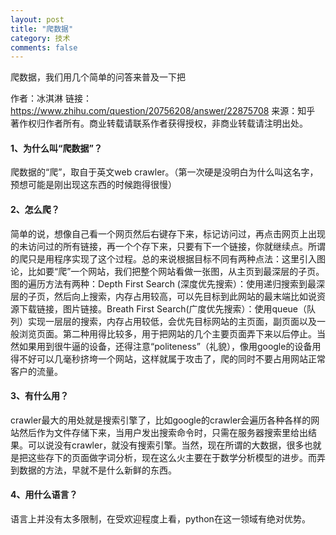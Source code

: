 ```yaml
---
layout: post
title: "爬数据"
category: 技术
comments: false
---
```

    
爬数据，我们用几个简单的问答来普及一下把

作者：冰淇淋
链接：https://www.zhihu.com/question/20756208/answer/22875708
来源：知乎
著作权归作者所有。商业转载请联系作者获得授权，非商业转载请注明出处。

#### 1、为什么叫“爬数据”？
爬数据的“爬”，取自于英文web crawler。（第一次硬是没明白为什么叫这名字，预想可能是刚出现这东西的时候跑得很慢）

#### 2、怎么爬？
简单的说，想像自己看一个网页然后右键存下来，标记访问过，再点击网页上出现的未访问过的所有链接，再一个个存下来，只要有下一个链接，你就继续点。所谓的爬只是用程序实现了这个过程。总的来说根据目标不同有两种点法：这里引入图论，比如要“爬”一个网站，我们把整个网站看做一张图，从主页到最深层的子页。图的遍历方法有两种：Depth First Search (深度优先搜索）：使用递归搜索到最深层的子页，然后向上搜索，内存占用较高，可以先目标到此网站的最末端比如说资源下载链接，图片链接。Breath First Search(广度优先搜索）：使用queue（队列）实现一层层的搜索，内存占用较低，会优先目标网站的主页面，副页面以及一般浏览页面。第二种用得比较多，用于把网站的几个主要页面弄下来以后停止。当然如果用到很牛逼的设备，还得注意“politeness”（礼貌），像用google的设备用得不好可以几毫秒挤垮一个网站，这样就属于攻击了，爬的同时不要占用网站正常客户的流量。

#### 3、有什么用？
crawler最大的用处就是搜索引擎了，比如google的crawler会遍历各种各样的网站然后作为文件存储下来，当用户发出搜索命令时，只需在服务器搜索里给出结果。可以说没有crawler，就没有搜索引擎。当然，现在所谓的大数据，很多也就是把这些存下的页面做字词分析，现在这么火主要在于数学分析模型的进步。而弄到数据的方法，早就不是什么新鲜的东西。

#### 4、用什么语言？
语言上并没有太多限制，在受欢迎程度上看，python在这一领域有绝对优势。
	
	
	
	
	
	
	
	
	
	
	
	
	
	